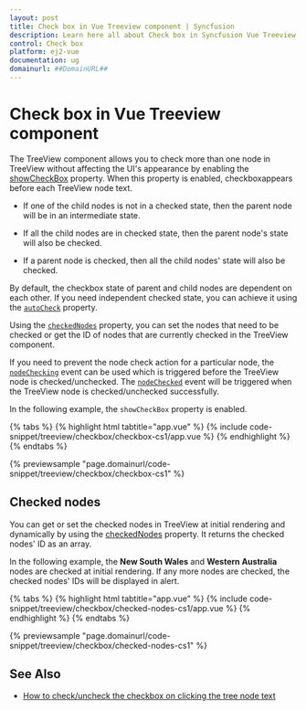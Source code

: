 ```yaml
---
layout: post
title: Check box in Vue Treeview component | Syncfusion
description: Learn here all about Check box in Syncfusion Vue Treeview component of Syncfusion Essential JS 2 and more.
control: Check box 
platform: ej2-vue
documentation: ug
domainurl: ##DomainURL##
---
```


# Check box in Vue Treeview component

The TreeView component allows you to check more than one node in TreeView without affecting the UI's appearance by enabling the [showCheckBox](https://ej2.syncfusion.com/vue/documentation/api/treeview/#showcheckbox) property. When this property is enabled, checkboxappears before each TreeView node text.

* If one of the child nodes is not in a checked state, then the parent node will be in an intermediate state.

* If all the child nodes are in checked state, then the parent node's state will also be checked.

* If a parent node is checked, then all the child nodes' state will also be checked.

By default, the checkbox state of parent and child nodes are dependent on each other. If you need independent checked state, you can achieve it using the [`autoCheck`](https://ej2.syncfusion.com/vue/documentation/api/treeview/#autocheck) property.

Using the [`checkedNodes`](https://ej2.syncfusion.com/vue/documentation/api/treeview/#checkednodes) property, you can set the nodes that need to be checked or get the ID of nodes that are currently checked in the TreeView component.

If you need to prevent the node check action for a particular node, the [`nodeChecking`](https://ej2.syncfusion.com/vue/documentation/api/treeview/#nodechecking) event can be used which is triggered before the TreeView node is checked/unchecked. The [`nodeChecked`](https://ej2.syncfusion.com/vue/documentation/api/treeview/#nodechecked) event will be triggered when the TreeView node is checked/unchecked successfully.

In the following example, the `showCheckBox` property is enabled.

{% tabs %}
{% highlight html tabtitle="app.vue" %}
{% include code-snippet/treeview/checkbox/checkbox-cs1/app.vue %}
{% endhighlight %}
{% endtabs %}
        
{% previewsample "page.domainurl/code-snippet/treeview/checkbox/checkbox-cs1" %}

## Checked nodes

You can get or set the checked nodes in TreeView at initial rendering and dynamically by using the [checkedNodes](https://ej2.syncfusion.com/vue/documentation/api/treeview/#checkednodes)
property. It returns the checked nodes' ID as an array.

In the following example, the **New South Wales** and **Western Australia** nodes are checked at initial rendering. If any more nodes are checked, the checked nodes' IDs will be displayed in alert.

{% tabs %}
{% highlight html tabtitle="app.vue" %}
{% include code-snippet/treeview/checkbox/checked-nodes-cs1/app.vue %}
{% endhighlight %}
{% endtabs %}
        
{% previewsample "page.domainurl/code-snippet/treeview/checkbox/checked-nodes-cs1" %}

## See Also

* [How to check/uncheck the checkbox on clicking the tree node text](./how-to/check-uncheck-the-checkbox-on-clicking-the-tree-node-text)